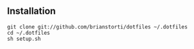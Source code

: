 ## Installation

```console
git clone git://github.com/brianstorti/dotfiles ~/.dotfiles
cd ~/.dotfiles
sh setup.sh
```
